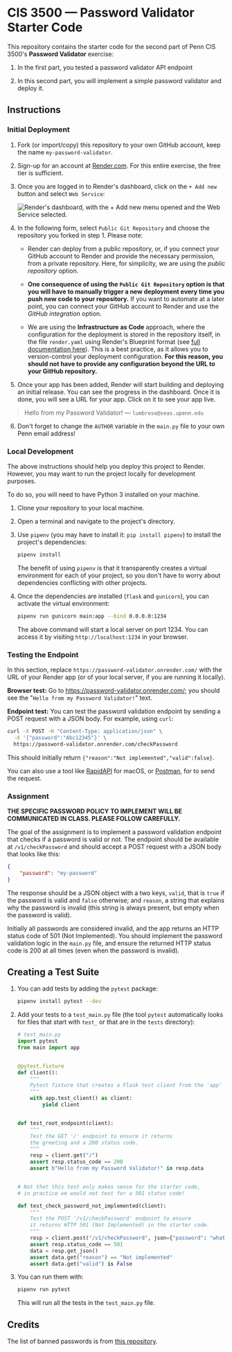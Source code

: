 # CIS 3500 — Password Validator Starter Code

This repository contains the starter code for the second part of Penn CIS 3500's **Password Validator** exercise:

1. In the first part, you tested a password validator API endpoint

2. In this second part, you will implement a simple password validator and deploy it.

## Instructions

### Initial Deployment

1. Fork (or import/copy) this repository to your own GitHub account, keep the name `my-password-validator`.

2. Sign-up for an account at [Render.com](https://www.render.com/). For this entire exercise, the free tier is sufficient.

3. Once you are logged in to Render's dashboard, click on the `+ Add new` button and select `Web Service`:

    ![Render's dashboard, with the `+ Add new` menu opened and the `Web Service` selected.](http://togetherwe.dev/tutorials/render-dashboard.png)

4. In the following form, select `Public Git Repository` and choose the repository you forked in step 1. Please note:

    - Render can deploy from a public repository, or, if you connect your GitHub account to Render and provide the necessary permission, from a private repository. Here, for simplicity, we are using the _public repository_ option.

    - **One consequence of using the `Public Git Repository` option is that you will have to manually trigger a new deployment every time you push new code to your repository.** If you want to automate at a later point, you can connect your GitHub account to Render and use the _GitHub integration_ option.

    - We are using the **Infrastructure as Code** approach, where the configuration for the deployment is stored in the repository itself, in the file `render.yaml` using Render's Blueprint format (see [full documentation here](https://render.com/docs/blueprint-spec)). This is a best practice, as it allows you to version-control your deployment configuration. **For this reason, you should not have to provide any configuration beyond the URL to your GitHub repository.**

5. Once your app has been added, Render will start building and deploying an initial release. You can see the progress in the dashboard. Once it is done, you will see a URL for your app. Click on it to see your app live.

> Hello from my Password Validator! — `lumbroso@seas.upenn.edu`

6. Don't forget to change the `AUTHOR` variable in the `main.py` file to your own Penn email address!

### Local Development

The above instructions should help you deploy this project to Render. However, you may want to run the project locally for development purposes.

To do so, you will need to have Python 3 installed on your machine.

1. Clone your repository to your local machine.

2. Open a terminal and navigate to the project's directory.

3. Use `pipenv` (you may have to install it: `pip install pipenv`) to install the project's dependencies:

    ```bash
    pipenv install
    ```

    The benefit of using `pipenv` is that it transparently creates a virtual environment for each of your project, so you don't have to worry about dependencies conflicting with other projects.

4. Once the dependencies are installed (`flask` and `gunicorn`), you can activate the virtual environment:

    ```bash
    pipenv run gunicorn main:app --bind 0.0.0.0:1234
    ```

    The above command will start a local server on port 1234. You can access it by visiting `http://localhost:1234` in your browser.


### Testing the Endpoint

In this section, replace `https://password-validator.onrender.com/` with the URL of your Render app (or of your local server, if you are running it locally).

**Browser test:** Go to https://password-validator.onrender.com/; you should see the "`Hello from my Password Validator!`" text.

**Endpoint test:** You can test the password validation endpoint by sending a POST request with a JSON body. For example, using `curl`:

```bash
curl -X POST -H "Content-Type: application/json" \
  -d '{"password":"Abc12345"}' \
  https://password-validator.onrender.com/checkPassword
```

This should initially return `{"reason":"Not implemented","valid":false}`.

You can also use a tool like [RapidAPI](https://paw.cloud/) for macOS, or [Postman](https://www.postman.com/), for  to send the request.


### Assignment

**THE SPECIFIC PASSWORD POLICY TO IMPLEMENT WILL BE COMMUNICATED IN CLASS. PLEASE FOLLOW CAREFULLY.**

The goal of the assignment is to implement a password validation endpoint that checks if a password is valid or not. The endpoint should be available at `/v1/checkPassword` and should accept a POST request with a JSON body that looks like this:

```json
{
    "password": "my-password"
}
```

The response should be a JSON object with a two keys, `valid`, that is `true` if the password is valid and `false` otherwise; and `reason`, a string that explains why the password is invalid (this string is always present, but empty when the password is valid).

Initially all passwords are considered invalid, and the app returns an HTTP status code of 501 (Not Implemented). You should implement the password validation logic in the `main.py` file, and ensure the returned HTTP status code is 200 at all times (even when the password is invalid).

## Creating a Test Suite

1. You can add tests by adding the `pytest` package:

    ```bash
    pipenv install pytest --dev
    ```

2. Add your tests to a `test_main.py` file (the tool `pytest` automatically looks for files that start with `test_` or that are in the `tests` directory):

    ```python
    # test_main.py
    import pytest
    from main import app


    @pytest.fixture
    def client():
        """
        Pytest fixture that creates a Flask test client from the 'app' in main.py.
        """
        with app.test_client() as client:
            yield client


    def test_root_endpoint(client):
        """
        Test the GET '/' endpoint to ensure it returns
        the greeting and a 200 status code.
        """
        resp = client.get("/")
        assert resp.status_code == 200
        assert b"Hello from my Password Validator!" in resp.data


    # Not that this test only makes sense for the starter code,
    # in practice we would not test for a 501 status code!

    def test_check_password_not_implemented(client):
        """
        Test the POST '/v1/checkPassword' endpoint to ensure
        it returns HTTP 501 (Not Implemented) in the starter code.
        """
        resp = client.post("/v1/checkPassword", json={"password": "whatever"})
        assert resp.status_code == 501
        data = resp.get_json()
        assert data.get("reason") == "Not implemented"
        assert data.get("valid") is False
    ```

3. You can run them with:

    ```bash
    pipenv run pytest
    ```

    This will run all the tests in the `test_main.py` file.


## Credits

The list of banned passwords is from [this repository](https://github.com/danielmiessler/SecLists/blob/master/Passwords/Common-Credentials/10-million-password-list-top-1000.txt).
